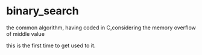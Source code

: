 # binary_search
the common algorithm, having coded in C,considering the memory overflow of middle value

this is the first time to get used to it.
